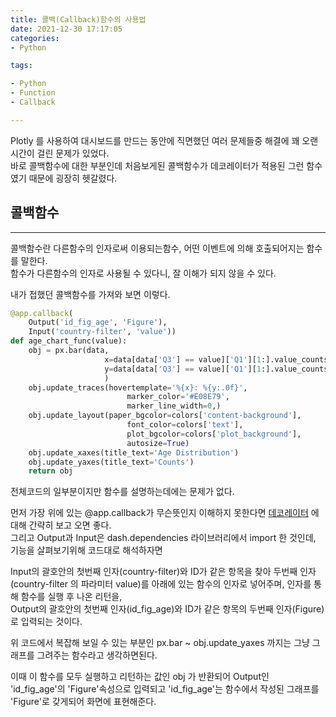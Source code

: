 ```yaml
---
title: 콜백(Callback)함수의 사용법
date: 2021-12-30 17:17:05  
categories: 
- Python

tags:

- Python
- Function
- Callback

---
```


Plotly 를 사용하여 대시보드를 만드는 동안에 직면했던 여러 문제들중 해결에 꽤 오랜시간이 걸린 문제가 있었다.  
바로 콜백함수에 대한 부분인데 처음보게된 콜백함수가 데코레이터가 적용된 그런 함수였기 때문에 굉장히 헷갈렸다.

## 콜백함수

---
콜백함수란 다른함수의 인자로써 이용되는함수, 어떤 이벤트에 의해 호출되어지는 함수를 말한다.  
함수가 다른함수의 인자로 사용될 수 있다니, 잘 이해가 되지 않을 수 있다.

내가 접했던 콜백함수를 가져와 보면 이렇다.
```python
@app.callback(
    Output('id_fig_age', 'Figure'),
    Input('country-filter', 'value'))
def age_chart_func(value):
    obj = px.bar(data,
                     x=data[data['Q3'] == value]['Q1'][1:].value_counts().sort_index().index,
                     y=data[data['Q3'] == value]['Q1'][1:].value_counts().sort_index().values,
                     )
    obj.update_traces(hovertemplate='%{x}: %{y:.0f}',
                          marker_color='#E08E79',
                          marker_line_width=0,)
    obj.update_layout(paper_bgcolor=colors['content-background'],
                          font_color=colors['text'],
                          plot_bgcolor=colors['plot_background'],
                          autosize=True)
    obj.update_xaxes(title_text='Age Distribution')
    obj.update_yaxes(title_text='Counts')
    return obj
```

전체코드의 일부분이지만 함수를 설명하는데에는 문제가 없다.  

먼저 가장 위에 있는 @app.callback가 무슨뜻인지 이해하지 못한다면 [데코레이터](https://cincu4221.github.io/2021/12/07/Python-Decorator/) 에 대해 간략히 보고 오면 좋다.  
그리고 Output과 Input은 dash.dependencies 라이브러리에서 import 한 것인데, 기능을 살펴보기위해 코드대로 해석하자면  

Input의 괄호안의 첫번째 인자(country-filter)와 ID가 같은 항목을 찾아 두번째 인자(country-filter 의 파라미터 value)를 아래에 있는 함수의 인자로 넣어주며, 인자를 통해 함수를 실행 후 나온 리턴을,  
Output의 괄호안의 첫번째 인자(id_fig_age)와 ID가 같은 항목의 두번째 인자(Figure)로 입력되는 것이다.

위 코드에서 복잡해 보일 수 있는 부분인 px.bar ~ obj.update_yaxes 까지는 그냥 그래프를 그려주는 함수라고 생각하면된다.

이때 이 함수를 모두 실행하고 리턴하는 값인 obj 가 반환되어 Output인 'id_fig_age'의 'Figure'속성으로 입력되고 'id_fig_age'는 함수에서 작성된 그래프를 'Figure'로 갖게되어 화면에 표현해준다.
